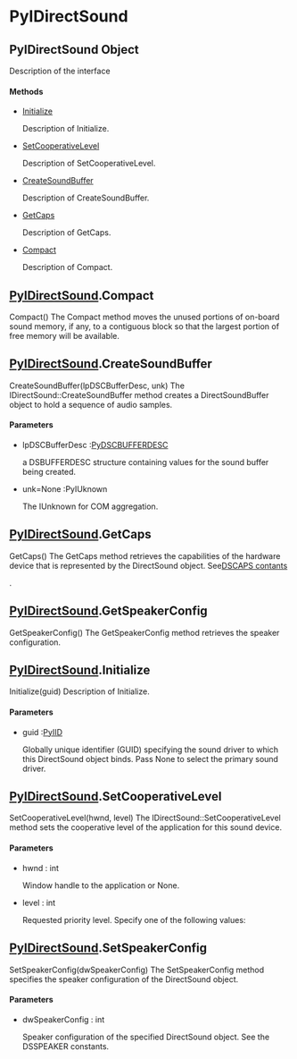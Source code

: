 # PyIDirectSound

## PyIDirectSound Object



Description of the interface

#### Methods


  - [Initialize](PyIDirectSound.md#pyidirectsoundinitialize)

    Description of Initialize\.&nbsp;

  - [SetCooperativeLevel](PyIDirectSound.md#pyidirectsoundsetcooperativelevel)

    Description of SetCooperativeLevel\.&nbsp;

  - [CreateSoundBuffer](PyIDirectSound.md#pyidirectsoundcreatesoundbuffer)

    Description of CreateSoundBuffer\.&nbsp;

  - [GetCaps](PyIDirectSound.md#pyidirectsoundgetcaps)

    Description of GetCaps\.&nbsp;

  - [Compact](PyIDirectSound.md#pyidirectsoundcompact)

    Description of Compact\.&nbsp;

## [PyIDirectSound](#pyidirectsound)\.Compact

Compact\(\)
The Compact method moves the unused portions of on-board sound memory, if any, to a contiguous block so that the largest portion of free memory will be available\.

## [PyIDirectSound](#pyidirectsound)\.CreateSoundBuffer

CreateSoundBuffer\(lpDSCBufferDesc, unk\)
The IDirectSound::CreateSoundBuffer method creates a DirectSoundBuffer object to hold a sequence of audio samples\.

#### Parameters


  - lpDSCBufferDesc :[PyDSCBUFFERDESC](#pydscbufferdesc)

    a DSBUFFERDESC structure containing values for the sound buffer being created\.

  - unk=None :PyIUknown

    The IUnknown for COM aggregation\.

## [PyIDirectSound](#pyidirectsound)\.GetCaps

GetCaps\(\)
The GetCaps method retrieves the capabilities of the hardware device that is represented by the DirectSound object\. See[DSCAPS contants](DSCAPS.md#dscapscontants)

\.

## [PyIDirectSound](#pyidirectsound)\.GetSpeakerConfig

GetSpeakerConfig\(\)
The GetSpeakerConfig method retrieves the speaker configuration\.

## [PyIDirectSound](#pyidirectsound)\.Initialize

Initialize\(guid\)
Description of Initialize\.

#### Parameters


  - guid :[PyIID](#pyiid)

    Globally unique identifier \(GUID\) specifying the sound driver to which this DirectSound object binds\. Pass None to select the primary sound driver\.

## [PyIDirectSound](#pyidirectsound)\.SetCooperativeLevel

SetCooperativeLevel\(hwnd, level\)
The IDirectSound::SetCooperativeLevel method sets the cooperative level of the application for this sound device\.

#### Parameters


  - hwnd : int

    Window handle to the application or None\.

  - level : int

    Requested priority level\. Specify one of the following values:


## [PyIDirectSound](#pyidirectsound)\.SetSpeakerConfig

SetSpeakerConfig\(dwSpeakerConfig\)
The SetSpeakerConfig method specifies the speaker configuration of the DirectSound object\.

#### Parameters


  - dwSpeakerConfig : int

    Speaker configuration of the specified DirectSound object\. See the DSSPEAKER constants\.